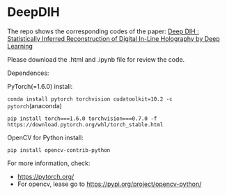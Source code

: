 # DeepDIH
The repo shows the corresponding codes of the paper: 
[Deep DIH : Statistically Inferred Reconstruction of Digital In-Line Holography by Deep Learning](https://arxiv.org/abs/2004.12231)

Please download the .html and .ipynb file for review the code.


Dependences:

PyTorch(=1.6.0) install:

`conda install pytorch torchvision cudatoolkit=10.2 -c pytorch`(anaconda)

`pip install torch===1.6.0 torchvision===0.7.0 -f https://download.pytorch.org/whl/torch_stable.html`

OpenCV for Python install:

`pip install opencv-contrib-python`

For more information, check:
- https://pytorch.org/
- For opencv, lease go to https://pypi.org/project/opencv-python/

